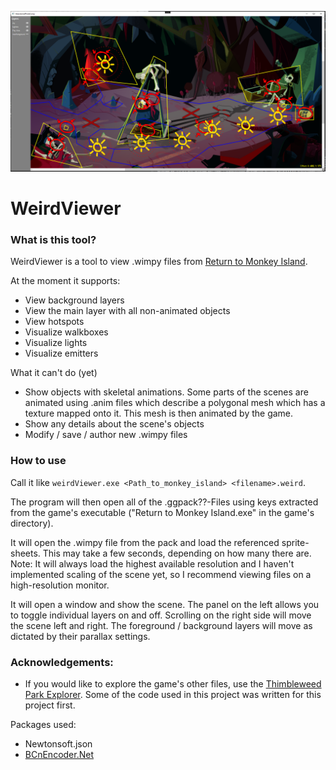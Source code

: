 ![screenshot](media/weirdViewer_v0_1.png?raw=true)

# WeirdViewer

### What is this tool?
WeirdViewer is a tool to view .wimpy files from [Return to Monkey Island](https://www.returntomonkeyisland.com).

At the moment it supports:
- View background layers
- View the main layer with all non-animated objects
- View hotspots
- Visualize walkboxes
- Visualize lights
- Visualize emitters

What it can't do (yet)
- Show objects with skeletal animations. Some parts of the scenes are animated using .anim files which describe a polygonal mesh which has a texture mapped onto it. This mesh is then animated by the game.
- Show any details about the scene's objects
- Modify / save / author new .wimpy files

### How to use

Call it like `weirdViewer.exe <Path_to_monkey_island> <filename>.weird`. 

The program will then open all of the .ggpack??-Files using keys extracted from the game's executable ("Return to Monkey Island.exe" in the game's directory).

It will open the .wimpy file from the pack and load the referenced sprite-sheets. This may take a few seconds, depending on how many there are.
Note: It will always load the highest available resolution and I haven't implemented scaling of the scene yet, so I recommend viewing files on a high-resolution monitor.

It will open a window and show the scene.
The panel on the left allows you to toggle individual layers on and off.
Scrolling on the right side will move the scene left and right. The foreground / background layers will move as dictated by their parallax settings.

### Acknowledgements:

- If you would like to explore the game's other files, use the [Thimbleweed Park Explorer](https://github.com/bgbennyboy/Thimbleweed-Park-Explorer). Some of the code used in this project was written for this project first.

Packages used:
- Newtonsoft.json
- [BCnEncoder.Net](https://github.com/Nominom/BCnEncoder.NET)
